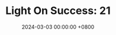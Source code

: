 ---
title: "Light On Success: 21"
date: 2024-03-03 00:00:00 +0800
categories: [Blogging]
tag: [Blogging]
image: https://pbs.twimg.com/media/GHCrgclXAAAIzpp?format=jpg&name=large
---